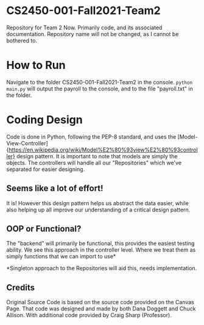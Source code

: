 # CS2450-001-Fall2021-Team2
 Repository for Team 2 Now. Primarily code, and its associated documentation. Repository name will not be changed, as I cannot be bothered to.

# How to Run
  Navigate to the folder CS2450-001-Fall2021-Team2 in the console. `python main.py` will output the payroll to the console, and to the file "payroll.txt" in the folder.

# Coding Design
  Code is done in Python, following the PEP-8 standard, and uses the
  [Model-View-Controller]{https://en.wikipedia.org/wiki/Model%E2%80%93view%E2%80%93controller}
   design pattern. It is important to note that models are simply the objects.
   The controllers will handle all our "Repositories" which we've separated for
   easier designing.

## Seems like a lot of effort!
  It is! However this design pattern helps us abstract the data easier, while
  also helping up all improve our understanding of a critical design pattern.

## OOP or Functional?
  The "backend" will primarily be functional, this provides the easiest testing
  ability. We see this approach in the controller level. Where we treat them as
  simply functions that we can import to use*

  *Singleton approach to the Repositories will aid this, needs implementation.

## Credits
  Original Source Code is based on the source code provided on the Canvas Page.
  That code was designed and made by both Dana Doggett and Chuck Allison. With
  additional code provided by Craig Sharp (Professor).
